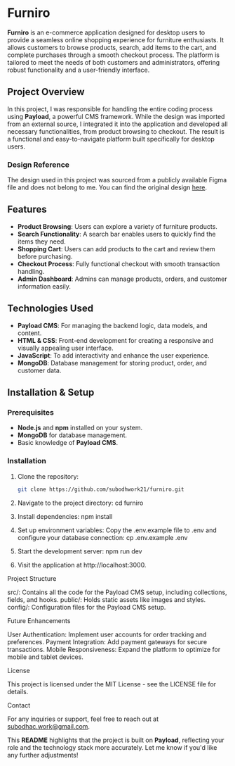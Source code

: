 # Furniro

**Furniro** is an e-commerce application designed for desktop users to provide a seamless online shopping experience for furniture enthusiasts. It allows customers to browse products, search, add items to the cart, and complete purchases through a smooth checkout process. The platform is tailored to meet the needs of both customers and administrators, offering robust functionality and a user-friendly interface.

## Project Overview

In this project, I was responsible for handling the entire coding process using **Payload**, a powerful CMS framework. While the design was imported from an external source, I integrated it into the application and developed all necessary functionalities, from product browsing to checkout. The result is a functional and easy-to-navigate platform built specifically for desktop users.



### Design Reference

The design used in this project was sourced from a publicly available Figma file and does not belong to me. You can find the original design [here](https://www.figma.com/design/P25eTX8PeHkxDCGIM16F63/eCommerce-Website-%7C-Web-Page-Design-%7C-UI-KIT-%7C-Interior-Landing-Page-(Community)?node-id=1-3&node-type=canvas&t=VwmOYQ4zURZcIDb5-0).



## Features

- **Product Browsing**: Users can explore a variety of furniture products.
- **Search Functionality**: A search bar enables users to quickly find the items they need.
- **Shopping Cart**: Users can add products to the cart and review them before purchasing.
- **Checkout Process**: Fully functional checkout with smooth transaction handling.
- **Admin Dashboard**: Admins can manage products, orders, and customer information easily.

## Technologies Used

- **Payload CMS**: For managing the backend logic, data models, and content.
- **HTML & CSS**: Front-end development for creating a responsive and visually appealing user interface.
- **JavaScript**: To add interactivity and enhance the user experience.
- **MongoDB**: Database management for storing product, order, and customer data.

## Installation & Setup

### Prerequisites

- **Node.js** and **npm** installed on your system.
- **MongoDB** for database management.
- Basic knowledge of **Payload CMS**.

### Installation

1. Clone the repository:

   ```bash
   git clone https://github.com/subodhwork21/furniro.git


2. Navigate to the project directory:
cd furniro

3. Install dependencies: 
npm install

4. Set up environment variables:
Copy the .env.example file to .env and configure your database connection:
cp .env.example .env

5. Start the development server:
npm run dev

6. Visit the application at http://localhost:3000.

Project Structure

src/: Contains all the code for the Payload CMS setup, including collections, fields, and hooks.
public/: Holds static assets like images and styles.
config/: Configuration files for the Payload CMS setup.


Future Enhancements

User Authentication: Implement user accounts for order tracking and preferences.
Payment Integration: Add payment gateways for secure transactions.
Mobile Responsiveness: Expand the platform to optimize for mobile and tablet devices.


License

This project is licensed under the MIT License - see the LICENSE file for details.

Contact

For any inquiries or support, feel free to reach out at subodhac.work@gmail.com.


This **README** highlights that the project is built on **Payload**, reflecting your role and the technology stack more accurately. Let me know if you'd like any further adjustments!

